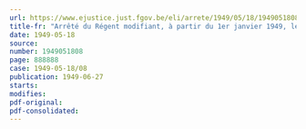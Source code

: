 ```yaml
---
url: https://www.ejustice.just.fgov.be/eli/arrete/1949/05/18/1949051808/justel
title-fr: "Arrêté du Régent modifiant, à partir du 1er janvier 1949, le cadre du personnel de l'Administration centrale du Ministère de l'Instruction publique"
date: 1949-05-18
source:
number: 1949051808
page: 888888
case: 1949-05-18/08
publication: 1949-06-27
starts:
modifies:
pdf-original:
pdf-consolidated:
---
```


